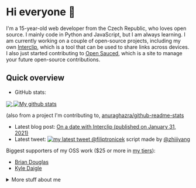 # Hi everyone :wave:

I'm a 15-year-old web developer from the Czech Republic, who loves open source.
I mainly code in Python and JavaScript, but I am always learning. I am currently
working on a couple of open-source projects, including my own
[Interclip](https://github.com/aperta-principium/Interclip), which is a tool
that can be used to share links across devices. I also just started contributing
to [Open Sauced](https://github.com/open-sauced/open-sauced), which is a site to
manage your future open-source contributions.

## Quick overview
* GitHub stats:  
<a href="https://github.com/anuraghazra/github-readme-stats">
  <!-- Change the `github-readme-stats.anuraghazra1.vercel.app` to `github-readme-stats.vercel.app`  -->
  <img align="center" src="https://github-readme-stats.vercel.app/api/top-langs/?username=filiptronicek&langs_count=8" />
</a>
<a href="https://github.com/anuraghazra/github-readme-stats">
  <img align="center" src="https://github-readme-stats.anuraghazra1.vercel.app/api?username=filiptronicek&show_icons=true&line_height=27&include_all_commits=true" alt="My github stats" />
</a>  

 (also from a project I'm contributing to, [anuraghazra/github-readme-stats](https://github.com/anuraghazra/github-readme-stats)
* Latest blog post: <a class="post" href="https://blog.trnck.dev/iclipdates/">On a date with Interclip (published on January 31, 2021)</a>
* Latest tweet: [![my latest tweet @filiptronicek](https://raw.githubusercontent.com/filiptronicek/filiptronicek/master/tweet.png)](https://twitter.com/filiptronicek)
script made by [@zhiiiyang](https://github.com/zhiiiyang/)

Biggest supporters of my OSS work ($25 or more in [my tiers](https://github.com/sponsors/filiptronicek/)):
* [Brian Douglas](https://github.com/bdougie) 
* [Kyle Daigle](https://github.com/kdaigle)

<details>
<summary>
  More stuff about me
</summary>

### What I do

I do Open Source. In fact, I do Open Source so much, that 95% of my work on
GitHub is free and open to everyone. I am really passionate about doing web
development, it is in my opinion the best combination of logical programming and
(sometimes) beautiful design.

## My skills 📜

### Web technologies

- JavaScript
  ([LinkedIn Assesments Certified](https://www.linkedin.com/in/filiptronicek/))
- HTML, CSS
  ([Microsoft Certified](https://www.youracclaim.com/badges/6d5a4a58-c895-4d7e-a725-db1441e9d979/public_url))
- SCSS
- Node.js ([LinkedIn Assesments Certified](https://www.linkedin.com/in/filiptronicek/))
- Deno
- WordPress
  ([LinkedIn Assesments Certified](https://www.linkedin.com/in/filiptronicek/))
- PHP
- MySQL

### Application Development

- Python ([Microsoft Certified](https://www.youracclaim.com/badges/46b260a8-ef2c-41a3-9f61-aa0920eab84a/public_url))
- C++ (sort of)

### Productivity utilities

- Microsoft Office - I am a Certified
  [Excel](https://www.youracclaim.com/badges/36154164-82b5-4fbf-b65c-c152af720245/public_url)
  and
  [Word](https://www.youracclaim.com/badges/6f4eee1d-3379-4a8b-b846-35762708d4b8/public_url)
  Expert

### Languages 🌐

| Language      | Proficiency                                                               |
| ------------- | ------------------------------------------------------------------------- |
| English (duh) | C2 ([EFSET certified](https://www.efset.org/cert/5P5Pp1))                 |
| German        | B1 ([DSD Certificate](https://www.goethe.de/en/spr/kup/prf/prf/gb1.html)) |
| Czech         | Native language                                                           |

## What I'm currently learning 📚

- TypeScript
- React.js
- React Native
- Ruby

## Projects I'm the most proud of

| Name            | Description                                                          | Language      | Repo                                                             |
| --------------- | -------------------------------------------------------------------- | ------------- | ---------------------------------------------------------------- |
| Interclip       | A clipboard and file sharing tool                                    | PHP           | [aperta-principium/Interclip](https://s.trnck.dev/interclip-git) |
| Open Sauced     | 🍕 This is a project to identify your next open source contribution. | JS / React.js | [open-sauced/open-sauced](https://s.trnck.dev/sauced-git)        |
| gitpy           | A Python wrapper for git                                             | Python        | [filiptronicek/gitpy](https://s.trnck.dev/gitpy)                 |
| Dataset Creator | Simple Flickr Image Scraper and compression script                   | Python        | [filiptronicek/dataset-creator](https://s.trnck.dev/a831c)       |

## In the works

Stuff that is looking forward to be shipped :shipit: 
| Name of project | Current State | Version |
|-----------------|---------------|---------|
|[Interclip mobile](https://github.com/filiptronicek/iclip-mobile) | Shipping MVP | [v0.2.2](https://github.com/filiptronicek/iclip-mobile/releases/tag/v0.2.2) |
|[Open Sauced](https://github.com/open-sauced/open-sauced/) | Fixing bugs and adding key features | [v0.18.2](https://github.com/open-sauced/open-sauced/releases/tag/v0.18.2) |
| [Taskord mobile](https://github.com/filiptronicek/taskord-mobile/) | Trying to get to MVP | -no release yet-

## My own dictionary 📕:

| Word / abreviation | Meaning                                                | Note                                             |
| ------------------ | ------------------------------------------------------ | ------------------------------------------------ |
| FFO                | Fífa Friendly Office (a place where I can work safely) | Idea by [@aellopos](https://github.com/aellopos) |

## Website subdomains 🔌

My website has quite a few of them, here's a list of the public ones:

- [thanks.trnck.dev](https://thanks.trnck.dev) - my thanks page to my sponsors
- [status.trnck.dev](https://status.trnck.dev) - status page for my sites
- [btc.trnck.dev](https://btc.trnck.dev) - track the price of Bitcoin - data
  from [filiptronicek/btc-tracker](https://github.com/filiptronicek/btc-tracker)
- [qr.trnck.dev](https://qr.trnck.dev) - create a QR code in 2 seconds
</details>

